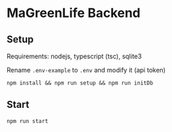 # MaGreenLife Backend

## Setup

Requirements: nodejs, typescript (tsc), sqlite3

Rename `.env-example` to `.env` and modify it (api token)

```Batch
npm install && npm run setup && npm run initDb
```

## Start

```Batch
npm run start
```
